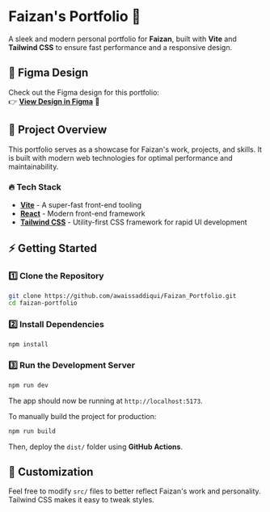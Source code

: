 # Faizan's Portfolio 🚀

A sleek and modern personal portfolio for **Faizan**, built with **Vite** and **Tailwind CSS** to ensure fast performance and a responsive design.

## 🎨 Figma Design

Check out the Figma design for this portfolio:  
👉 **[View Design in Figma](https://www.figma.com/design/TnpEHOr1B5Jghr9c1PXL7c/Untitled?node-id=0-1&t=OX4Px6psebrMLgEe-1)** 🎨

## 📌 Project Overview

This portfolio serves as a showcase for Faizan's work, projects, and skills. It is built with modern web technologies for optimal performance and maintainability.

### 🔥 Tech Stack
- **[Vite](https://vitejs.dev/)** - A super-fast front-end tooling
- **[React](https://react.dev/)** - Modern front-end framework
- **[Tailwind CSS](https://tailwindcss.com/)** - Utility-first CSS framework for rapid UI development

## ⚡ Getting Started

### 1️⃣ Clone the Repository
```sh
git clone https://github.com/awaissaddiqui/Faizan_Portfolio.git
cd faizan-portfolio
```

### 2️⃣ Install Dependencies
```sh
npm install
```

### 3️⃣ Run the Development Server
```sh
npm run dev
```

The app should now be running at `http://localhost:5173`.



To manually build the project for production:
```sh
npm run build
```

Then, deploy the `dist/` folder using **GitHub Actions**.

## 🎨 Customization

Feel free to modify `src/` files to better reflect Faizan's work and personality. Tailwind CSS makes it easy to tweak styles.



